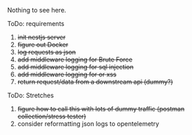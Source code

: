 Nothing to see here.

ToDo: requirements
1. ~~init nestjs server~~
1. ~~figure out Docker~~
1. ~~log requests as json~~
1. ~~add middleware logging for Brute Force~~
1. ~~add middleware logging for sql injection~~
1. ~~add middleware logging for or xss~~
1. ~~return request/data from a downstream api (dummy?)~~

ToDo: Stretches
1. ~~figure how to call this with lots of dummy traffic (postman collection/stress tester)~~
1. consider reformatting json logs to opentelemetry